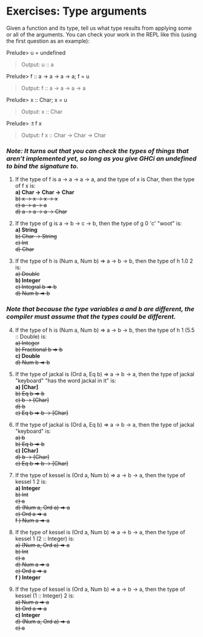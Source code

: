 # Exercises: Type arguments
Given a function and its type, tell us what type results from
applying some or all of the arguments.
You can check your work in the REPL like this (using the
first question as an example):

Prelude> u = undefined  
> Output: u :: a

Prelude> f :: a -> a -> a -> a; f = u  
> Output: f :: a -> a -> a -> a

Prelude> x :: Char; x = u  
> Output: x :: Char

Prelude> :t f x  
> Output: f x :: Char -> Char -> Char

### *Note: It turns out that you can check the types of things that aren’t implemented yet, so long as you give GHCi an undefined to bind the signature to.*  


1. If the type of f is a -> a -> a -> a, and the type of x is Char, then the type of f x is:  
**a) Char -> Char -> Char**  
~~b) x -> x -> x -> x~~  
~~c) a -> a -> a~~  
~~d) a -> a -> a -> Char~~  

2. If the type of g is a -> b -> c -> b, then the type of g 0 'c' "woot" is:  
**a) String**  
~~b) Char -> String~~  
~~c) Int~~  
~~d) Char~~  

3. If the type of h is (Num a, Num b) => a -> b -> b, then the
type of h 1.0 2 is:  
~~a) Double~~  
**b) Integer**  
~~c) Integral b => b~~  
~~d) Num b => b~~  

### *Note that because the type variables a and b are different, the compiler must assume that the types could be different.*  

4. If the type of h is (Num a, Num b) => a -> b -> b, then the
type of h 1 (5.5 :: Double) is:  
~~a) Integer~~  
~~b) Fractional b => b~~  
**c) Double**  
~~d) Num b => b~~  

5. If the type of jackal is (Ord a, Eq b) => a -> b -> a, then
the type of jackal "keyboard" "has the word jackal in it" is:  
**a) [Char]**  
~~b) Eq b => b~~  
~~c) b -> [Char]~~  
~~d) b~~  
~~e) Eq b => b -> [Char]~~  

6. If the type of jackal is (Ord a, Eq b) => a -> b -> a, then the type of jackal "keyboard" is:  
~~a) b~~  
~~b) Eq b => b~~  
**c) [Char]**  
~~d) b -> [Char]~~  
~~e) Eq b => b -> [Char]~~  

7. If the type of kessel is (Ord a, Num b) => a -> b -> a, then the type of kessel 1 2 is:  
**a) Integer**  
~~b) Int~~  
~~c) a~~  
~~d) (Num a, Ord a) => a~~  
~~e) Ord a => a~~  
~~f ) Num a => a~~  

8. If the type of kessel is (Ord a, Num b) => a -> b -> a, then the type of kessel 1 (2 :: Integer) is:  
~~a) (Num a, Ord a) => a~~  
~~b) Int~~  
~~c) a~~  
~~d) Num a => a~~  
~~e) Ord a => a~~  
**f ) Integer**  

9. If the type of kessel is (Ord a, Num b) => a -> b -> a, then the type of kessel (1 :: Integer) 2 is:  
~~a) Num a => a~~  
~~b) Ord a => a~~  
**c) Integer**  
~~d) (Num a, Ord a) => a~~  
~~e) a~~  
